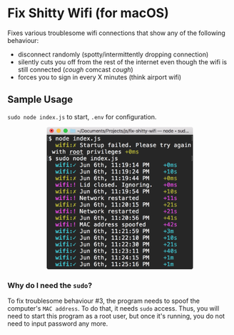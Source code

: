 # Fix Shitty Wifi (for macOS)
Fixes various troublesome wifi connections that show any of the following behaviour: 
- disconnect randomly (spotty/intermittently dropping connection)
- silently cuts you off from the rest of the internet even though the wifi is still connected (*cough* comcast *cough*)
- forces you to sign in every X minutes (think airport wifi)

## Sample Usage
`sudo node index.js` to start, `.env` for configuration.

<p align='center'>
  <img src='screenshot.png' width='65%'>
</p>

### Why do I need the `sudo`?
To fix troublesome behaviour #3, the program needs to spoof the computer's `MAC address`. To do that, it needs `sudo` access. Thus, you will need to start this program as a root user, but once it's running, you do not need to input password any more.
